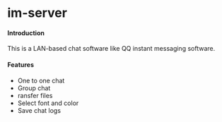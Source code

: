 # im-server
#### Introduction
This is a LAN-based chat software like QQ instant messaging software.

#### Features
* One to one chat
* Group chat
* ransfer files
* Select font and color
* Save chat logs
